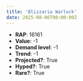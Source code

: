 ```yaml
---
title: 'Blizzaria Warlock'
date: 2025-08-06T00:00:00Z
---
```

- **RAP**: 16161
- **Value**: -1
- **Demand level**: -1
- **Trend**: -1
- **Projected?**: True
- **Hyped?**: True
- **Rare?**: True
